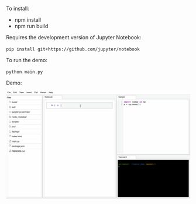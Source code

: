 
To install:

- npm install 
- npm run build

Requires the development version of Jupyter Notebook:

`pip install git+https://github.com/jupyter/notebook`

To run the demo:

`python main.py`


Demo:

<img alt="Phosphor Demo" width="600px" src="phosphor_demo.gif"></img>
